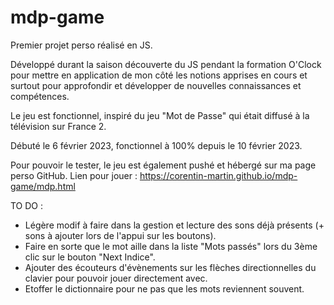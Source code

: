 # mdp-game

Premier projet perso réalisé en JS.

Développé durant la saison découverte du JS pendant la formation O'Clock pour mettre en application de mon côté les notions apprises en cours et surtout pour approfondir et développer de nouvelles connaissances et compétences.

Le jeu est fonctionnel, inspiré du jeu "Mot de Passe" qui était diffusé à la télévision sur France 2.

Débuté le 6 février 2023, fonctionnel à 100% depuis le 10 février 2023.

Pour pouvoir le tester, le jeu est également pushé et hébergé sur ma page perso GitHub.
Lien pour jouer : https://corentin-martin.github.io/mdp-game/mdp.html

TO DO :
- Légère modif à faire dans la gestion et lecture des sons déjà présents (+ sons à ajouter lors de l'appui sur les boutons).
- Faire en sorte que le mot aille dans la liste "Mots passés" lors du 3ème clic sur le bouton "Next Indice".
- Ajouter des écouteurs d'évènements sur les flèches directionnelles du clavier pour pouvoir jouer directement avec.
- Etoffer le dictionnaire pour ne pas que les mots reviennent souvent.

